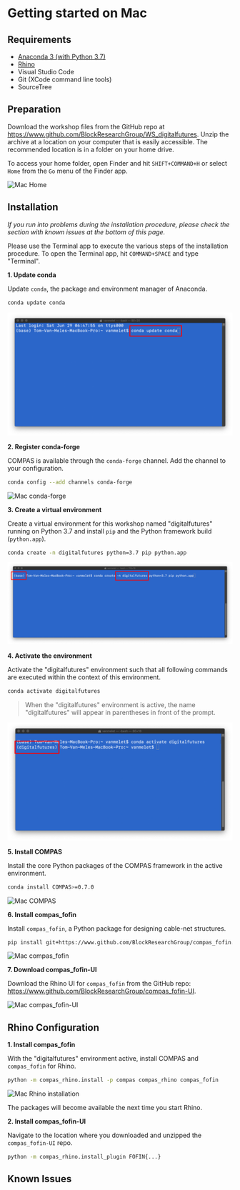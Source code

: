 # Getting started on Mac

## Requirements

* [Anaconda 3 (with Python 3.7)](https://repo.anaconda.com/archive/Anaconda3-2019.03-MacOSX-x86_64.pkg)
* [Rhino](https://www.rhino3d.com/download)
* Visual Studio Code
* Git (XCode command line tools)
* SourceTree

## Preparation

Download the workshop files from the GitHub repo at https://www.github.com/BlockResearchGroup/WS_digitalfutures. Unzip the archive at a location on your computer that is easily accessible. The recommended location is in a folder on your home drive.

To access your home folder, open Finder and hit `SHIFT+COMMAND+H` or select `Home` from the `Go` menu of the Finder app.

![Mac Home](images/mac_home.png)

## Installation

*If you run into problems during the installation procedure, please check the section with known issues at the bottom of this page.*

Please use the Terminal app to execute the various steps of the installation procedure. To open the Terminal app, hit `COMMAND+SPACE` and type "Terminal".

**1. Update conda**

Update `conda`, the package and environment manager of Anaconda.

```bash
conda update conda
```

![Mac conda](images/mac_conda.png)

**2. Register conda-forge**

COMPAS is available through the `conda-forge` channel. Add the channel to your configuration.

```bash
conda config --add channels conda-forge
```

![Mac conda-forge](images/mac_conda-forge.png)

**3. Create a virtual environment**

Create a virtual environment for this workshop named "digitalfutures" running on Python 3.7 and install `pip` and the Python framework build (`python.app`).

```bash
conda create -n digitalfutures python=3.7 pip python.app
```

![Mac virtual environment](images/mac_virtual-environment.png)

**4. Activate the environment**

Activate the "digitalfutures" environment such that all following commands are executed within the context of this environment.

```bash
conda activate digitalfutures
```

> When the "digitalfutures" environment is active, the name "digitalfutures" will appear in parentheses in front of the prompt.

![Mac activate](images/mac_activate.png)

**5. Install COMPAS**

Install the core Python packages of the COMPAS framework in the active environment.

```bash
conda install COMPAS>=0.7.0
```

![Mac COMPAS](images/mac_install-compas.png)

**6. Install compas_fofin**

Install `compas_fofin`, a Python package for designing cable-net structures.

```bash
pip install git+https://www.github.com/BlockResearchGroup/compas_fofin.git#egg=compas_fofin
```

![Mac compas_fofin](images/mac_install-compas-fofin.png)

**7. Download compas_fofin-UI**

Download the Rhino UI for `compas_fofin` from the GitHub repo: https://www.github.com/BlockResearchGroup/compas_fofin-UI.

![Mac compas_fofin-UI](images/mac_download-compas-fofin-UI.png)

## Rhino Configuration

**1. Install compas_fofin**

With the "digitalfutures" environment active, install COMPAS and `compas_fofin` for Rhino.

```bash
python -m compas_rhino.install -p compas compas_rhino compas_fofin
```

![Mac Rhino installation](images/mac_install-for-rhino.png)

The packages will become available the next time you start Rhino.

**2. Install compas_fofin-UI**

Navigate to the location where you downloaded and unzipped the `compas_fofin-UI` repo.

```bash
python -m compas_rhino.install_plugin FOFIN{...}
```

## Known Issues
